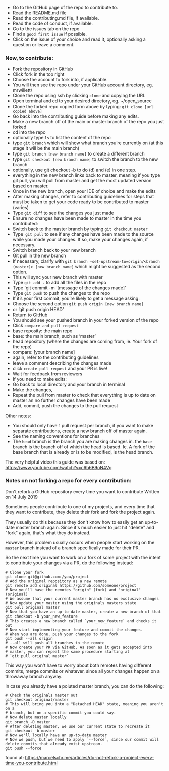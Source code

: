 * Go to the GitHub page of the repo to contribute to.
* Read the README.md file
* Read the contributing.md file, if available.
* Read the code of conduct, if available.
* Go to the issues tab on the repo
* Find a `good first issue` if possible.
* Click on the issue of your choice and read it, optionally asking a question or leave a comment.

### Now, to contribute:
* Fork the repository in GitHub
* Click fork in the top right
* Choose the account to fork into, if applicable.
* You will then see the repo under your GitHub account directory, eg. mrwillett/<repo just forked>
* Clone the repo using ssh by clicking `clone` and copying the URL
* Open terminal and cd to your desired directory, eg. ~/open_source
* Clone the forked repo copied form above by typing: `git clone [url copied above]`
* Go back into the contributing guide before making any edits.
* Make a new branch off of the main or master branch of the repo you just forked
* cd into the repo
* optionally type `ls` to list the content of the repo
* type `git branch` which will show what branch you’re currently on (at this stage it will be the main branch)
* type `git branch [new branch name]` to create a different branch
* type `git checkout [new branch name]` to switch the branch to the new branch
* optionally, use git checkout -b <branchname> to do (d) and (e) in one step.
* everything in the new branch links back to master, meaning if you type git pull, you will pull from master and get the most updated version based on master.
* Once in the new branch, open your IDE of choice and make the edits
* After making changes, refer to contributing guidelines for steps that must be taken to get your code ready to be contributed to master (varies)
* Type `git diff` to see the changes you just made
* Ensure no changes have been made to master in the time you contributed:
* Switch back to the master branch by typing `git checkout master`
* Type` git pull` to see if any changes have been made to the source while you made your changes. If so, make your changes again, if necessary.
* Switch branch back to your new branch
* Git pull in the new branch
* If necessary, clarify with `git branch –set-upstream-to=origin/<branch (master)> [new branch name]` which might be suggested as the second option.
* This will sync your new branch with master
* Type `git add .` to add all the files in the repo
* Type `git commit -m ‘[message of the changes made]’
* Type `git push` to push the changes to the repo
* If it’s your first commit, you’re likely to get a message asking:
* Choose the second option `git push origin [new branch name]`
* or ‘git push origin HEAD’
* Return to GitHub
* You should see your pushed branch in your forked version of the repo
* Click `compare and pull request`
* base reposity: the main repo
* base: the main branch, such as ‘master’
* head repository (where the changes are coming from, ie. Your fork of the repo)
* compare: [your branch name]
* again, refer to the contributing guidelines
* leave a comment describing the changes made
* click `create pull request` and your PR is live!
* Wait for feedback from reviewers
* If you need to make edits:
* Go back to local directory and your branch in terminal
* Make the changes,
* Repeat the pull from master to check that everything is up to date on master an no further changes have been made
* Add, commit, push the changes to the pull request

Other notes:
* You should only have 1 pull request per branch, if you want to make separate contributions, create a new branch off of master again.
* See the naming conventions for branches
* The `head` branch is the branch you are making changes in. the `base` branch is the branch off of which the head is based. Ie. A fork of the base branch that is already or is to be modified, is the head branch.
 



The very helpful video this guide was based on:
https://www.youtube.com/watch?v=c6b6B9oN4Vg


### Notes on not forking a repo for every contribution:
Don't refork a GitHub repository every time you want to contribute
Written on 14 July 2019

Sometimes people contribute to one of my projects, and every time that they want to contribute, they delete their fork and fork the project again.

They usually do this because they don't know how to easily get an up-to-date master branch again. Since it's much easier to just hit "delete" and "fork" again, that's what they do instead.

However, this problem usually occurs when people start working on the `master` branch instead of a branch specifically made for their PR.

So the next time you want to work on a fork of some project with the intent to contribute your changes via a PR, do the following instead:
```
# Clone your fork
git clone git@github.com:/you/project
# Add the original repository as a new remote
git remote add original https://github.com/someone/project
# Now you'll have the remotes "origin" (fork) and "original" (original)
# We assume that your current master branch has no exclusive changes
# Now update your master using the originals masters state
git pull original master
# Now that you have an up-to-date master, create a new branch of that
git checkout -b your_new_feature
# This creates a new branch called `your_new_feature` and checks it out
# Now start implementing your feature and commit the changes.
# When you are done, push your changes to the fork
git push --all origin
# --all will push all branches to the remote
# Now create your PR via GitHub. As soon as it gets accepted into
# master, you can repeat the same procedure starting at
# `git pull original master`
```

This way you won't have to worry about both remotes having different commits, merge commits or whatever, since all your changes happen on a throwaway branch anyway.

In case you already have a poluted master branch, you can do the following:

```
# Check the originals master out
git checkout original/master
# This will bring you into a "Detached HEAD" state, meaning you aren't on a
# branch, but on a specific commit you could say.
# Now delete master locally
git branch -D master
# After deleting master, we use our current state to recreate it
git checkout -b master
# Now we'll locally have an up-to-date master
# Now we push, but we need to apply `--force`, since our commit will delete commits that already exist upstream.
git push --force
```

found at: https://marcelschr.me/articles/do-not-refork-a-project-every-time-you-contribute.html

